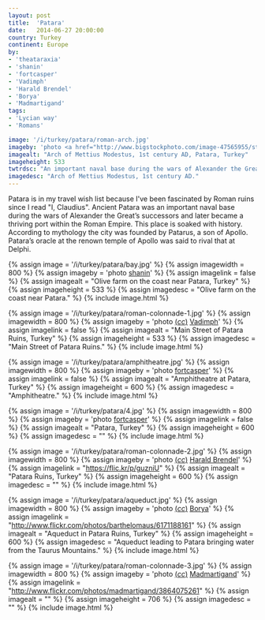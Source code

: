 ```yaml
---
layout: post
title:  'Patara'
date:   2014-06-27 20:00:00
country: Turkey
continent: Europe
by:
- 'theataraxia'
- 'shanin'
- 'fortcasper'
- 'Vadimph'
- 'Harald Brendel'
- 'Borya'
- 'Madmartigand'
tags:
- 'Lycian way'
- 'Romans'

image: '/i/turkey/patara/roman-arch.jpg'
imageby: 'photo <a href="http://www.bigstockphoto.com/image-47565955/stock-photo-ancient-gate">theataraxia</a>'
imagealt: "Arch of Mettius Modestus, 1st century AD, Patara, Turkey"
imageheight: 533
twtrdsc: "An important naval base during the wars of Alexander the Great’s successors and later a thriving port within the Roman Empire."
imagedesc: "Arch of Mettius Modestus, 1st century AD."
---
```

Patara is in my travel wish list because I've been fascinated by Roman ruins since I read "I, Claudius". Ancient Patara was an important naval base during the wars of Alexander the Great’s successors and later became a thriving port within the Roman Empire. This place is soaked with history. According to mythology the city was founded by Patarus, a son of Apollo. Patara’s oracle at the renown temple of Apollo was said to rival that at Delphi.

<!-- img -->
{% assign image = '/i/turkey/patara/bay.jpg' %}
{% assign imagewidth = 800 %}
{% assign imageby = 'photo <a href="http://www.bigstockphoto.com/image-47218825/stock-photo-olive-farm">shanin</a>' %}
{% assign imagelink = false %}
{% assign imagealt = "Olive farm on the coast near Patara, Turkey" %}
{% assign imageheight = 533 %}
{% assign imagedesc = "Olive farm on the coast near Patara." %}
{% include image.html %}

{% assign image = '/i/turkey/patara/roman-colonnade-1.jpg' %}
{% assign imagewidth = 800 %}
{% assign imageby = 'photo <a title="License: Attribution-ShareAlike 3.0 Unported" href="http://creativecommons.org/licenses/by-sa/3.0/deed.en">(<em>cc</em>)</a> <a href="http://en.wikipedia.org/wiki/File:%D0%9F%D0%B0%D1%82%D0%B0%D1%80%D0%B0._%D0%A6%D0%B5%D0%BD%D1%82%D1%80%D0%B0%D0%BB%D1%8C%D0%BD%D0%B0%D1%8F_%D1%83%D0%BB%D0%B8%D1%86%D0%B0_3.jpg">Vadimph</a>' %}
{% assign imagelink = false %}
{% assign imagealt = "Main Street of Patara Ruins, Turkey" %}
{% assign imageheight = 533 %}
{% assign imagedesc = "Main Street of Patara Ruins." %}
{% include image.html %}

{% assign image = '/i/turkey/patara/amphitheatre.jpg' %}
{% assign imagewidth = 800 %}
{% assign imageby = 'photo <a href="http://www.bigstockphoto.com/image-38333044/stock-photo-amphitheater-of-the-ancient-city-of-patara">fortcasper</a>' %}
{% assign imagelink = false %}
{% assign imagealt = "Amphitheatre at Patara, Turkey" %}
{% assign imageheight = 600 %}
{% assign imagedesc = "Amphitheatre." %}
{% include image.html %}

{% assign image = '/i/turkey/patara/4.jpg' %}
{% assign imagewidth = 800 %}
{% assign imageby = 'photo <a href="http://www.bigstockphoto.com/image-38333032/stock-photo-hall-meeting-of-senators-in-patara">fortcasper</a>' %}
{% assign imagelink = false %}
{% assign imagealt = "Patara, Turkey" %}
{% assign imageheight = 600 %}
{% assign imagedesc = "" %}
{% include image.html %}

{% assign image = '/i/turkey/patara/roman-colonnade-2.jpg' %}
{% assign imagewidth = 800 %}
{% assign imageby = 'photo <a title="License: Attribution 2.0 Generic" href="https://creativecommons.org/licenses/by/2.0/">(<em>cc</em>)</a> <a href="https://flic.kr/p/guzniU">Harald Brendel</a>' %}
{% assign imagelink = "https://flic.kr/p/guzniU" %}
{% assign imagealt = "Patara Ruins, Turkey" %}
{% assign imageheight = 600 %}
{% assign imagedesc = "" %}
{% include image.html %}

{% assign image = '/i/turkey/patara/aqueduct.jpg' %}
{% assign imagewidth = 800 %}
{% assign imageby = 'photo <a title="License: Attribution-ShareAlike 2.0 Generic" href="https://creativecommons.org/licenses/by-sa/2.0/">(<em>cc</em>)</a> <a href="http://www.flickr.com/photos/barthelomaus/6171188161">Borya</a>' %}
{% assign imagelink = "http://www.flickr.com/photos/barthelomaus/6171188161" %}
{% assign imagealt = "Aqueduct in Patara Ruins, Turkey" %}
{% assign imageheight = 600 %}
{% assign imagedesc = "Aqueduct leading to Patara bringing water from the Taurus Mountains." %}
{% include image.html %}

{% assign image = '/i/turkey/patara/roman-colonnade-3.jpg' %}
{% assign imagewidth = 800 %}
{% assign imageby = 'photo <a title="License: Attribution-ShareAlike 2.0 Generic" href="https://creativecommons.org/licenses/by-sa/2.0/">(<em>cc</em>)</a> <a href="http://www.flickr.com/photos/madmartigand/3864075261">Madmartigand</a>' %}
{% assign imagelink = "http://www.flickr.com/photos/madmartigand/3864075261" %}
{% assign imagealt = "" %}
{% assign imageheight = 706 %}
{% assign imagedesc = "" %}
{% include image.html %}